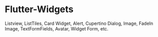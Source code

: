 # Flutter-Widgets
Listview, ListTiles, Card Widget, Alert, Cupertino Dialog, Image, FadeIn Image, TextFormFields, Avatar, Widget Form, etc.
